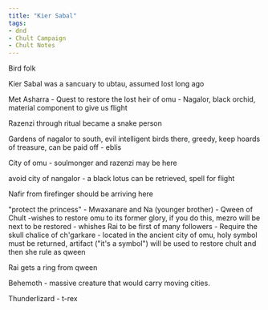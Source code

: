 ```yaml
---
title: "Kier Sabal"
tags: 
- dnd
- Chult Campaign
- Chult Notes
---
```


Bird folk

Kier Sabal was a sancuary to ubtau, assumed lost long ago

Met Asharra
	- Quest to restore the lost heir of omu
	- Nagalor, black orchid, material component  to give us flight

Razenzi through ritual became a snake person 

Gardens of nagalor to south, evil intelligent birds there, greedy, keep hoards of treasure, can be paid off - eblis

City of omu - soulmonger and razenzi may be here

avoid city of nangalor - a black lotus can be retrieved, spell for flight

Nafir from firefinger should be arriving here

"protect the princess" - Mwaxanare and Na (younger brother) - Qween of Chult -wishes to restore omu to its former glory, if you do this, mezro will be next to be restored - whishes Rai to be first of many followers
	- Require the skull chalice of ch'garkare - located in the ancient city of omu, holy symbol must be returned, artifact ("it's a symbol") will be used to restore chult and then she rule as qween

Rai gets a ring from qween

Behemoth - massive creature that would carry moving cities.

Thunderlizard - t-rex
	


